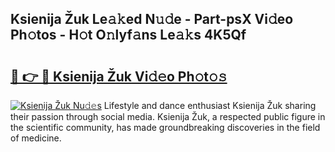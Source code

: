 ## Ksienija Žuk Le𝚊𝚔ed N𝚞𝚍e - Part-psX Vi𝚍eo Ph𝚘tos - H𝚘t O𝚗lyf𝚊ns Le𝚊𝚔s 4K5Qf

# <h2><a href="http://hf8wbx7.feru.top/?c=Ksienija+%c5%bduk">🔗 👉 🔴 Ksienija Žuk Vi𝚍𝚎o Ph𝚘t𝚘𝚜</a></h2>

[![Ksienija Žuk Nu𝚍𝚎s](https://i.imgur.com/0TWrTi3.gif)](http://hf8wbx7.feru.top/?c=Ksienija+%c5%bduk)
Lifestyle and dance enthusiast Ksienija Žuk sharing their passion through social media. Ksienija Žuk, a respected public figure in the scientific community, has made groundbreaking discoveries in the field of medicine. 
